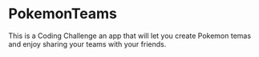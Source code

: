 # PokemonTeams
This is a Coding Challenge an app that will let you create Pokemon temas and enjoy sharing your teams with your friends.

